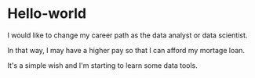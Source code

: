 # Hello-world

I would like to change my career path as the data analyst or data scientist.

In that way, I may have a higher pay so that I can afford my mortage loan.

It's a simple wish and I'm starting to learn some data tools.
